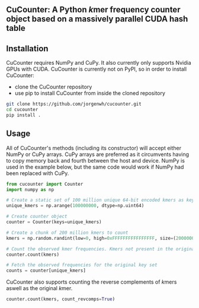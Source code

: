 ## CuCounter: A Python *k*mer frequency counter object based on a massively parallel CUDA hash table

## Installation
CuCounter requires NumPy and CuPy. It also currently only supports Nvidia GPUs with CUDA.
CuCounter is currently not on PyPI, so in order to install CuCounter:
* clone the CuCounter repository
* use pip to install CuCounter from inside the cloned repository
```Bash
git clone https://github.com/jorgenwh/cucounter.git
cd cucounter
pip install .
```

## Usage
All of CuCounter's methods (including its constructor) will accept either NumPy or CuPy arrays.
CuPy arrays are preferred as it circumvents having to copy memory back and fourth between the host and device.
NumPy is used in the example below, but the same code would work if NumPy had been replaced with CuPy.
```Python
from cucounter import Counter
import numpy as np

# Create a static set of 100 million unique 64-bit encoded kmers as keys for the counter
unique_kmers = np.arange(100000000, dtype=np.uint64)

# Create counter object
counter = Counter(keys=unique_kmers)

# Create a chunk of 200 million kmers to count
kmers = np.random.randint(low=0, high=0xFFFFFFFFFFFFFFFF, size=(200000000,), dtype=np.uint64)

# Count the observed kmer frequencies. Kmers not present in the original key set are ignored
counter.count(kmers)

# Fetch the observed frequencies for the original key set
counts = counter[unique_kmers]
```

CuCounter also supports counting the reverse complements of *k*mers aswell as the original *k*mer.
```Python
counter.count(kmers, count_revcomps=True)
```
